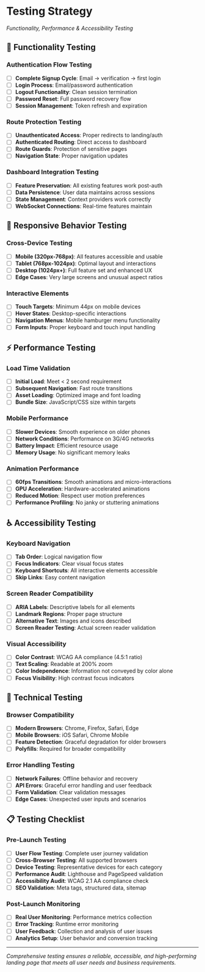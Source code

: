 
# Testing Strategy
*Functionality, Performance & Accessibility Testing*

## 🧪 Functionality Testing

### Authentication Flow Testing
- [ ] **Complete Signup Cycle**: Email → verification → first login
- [ ] **Login Process**: Email/password authentication
- [ ] **Logout Functionality**: Clean session termination
- [ ] **Password Reset**: Full password recovery flow
- [ ] **Session Management**: Token refresh and expiration

### Route Protection Testing
- [ ] **Unauthenticated Access**: Proper redirects to landing/auth
- [ ] **Authenticated Routing**: Direct access to dashboard
- [ ] **Route Guards**: Protection of sensitive pages
- [ ] **Navigation State**: Proper navigation updates

### Dashboard Integration Testing
- [ ] **Feature Preservation**: All existing features work post-auth
- [ ] **Data Persistence**: User data maintains across sessions
- [ ] **State Management**: Context providers work correctly
- [ ] **WebSocket Connections**: Real-time features maintain

## 📱 Responsive Behavior Testing

### Cross-Device Testing
- [ ] **Mobile (320px-768px)**: All features accessible and usable
- [ ] **Tablet (768px-1024px)**: Optimal layout and interactions
- [ ] **Desktop (1024px+)**: Full feature set and enhanced UX
- [ ] **Edge Cases**: Very large screens and unusual aspect ratios

### Interactive Elements
- [ ] **Touch Targets**: Minimum 44px on mobile devices
- [ ] **Hover States**: Desktop-specific interactions
- [ ] **Navigation Menus**: Mobile hamburger menu functionality
- [ ] **Form Inputs**: Proper keyboard and touch input handling

## ⚡ Performance Testing

### Load Time Validation
- [ ] **Initial Load**: Meet < 2 second requirement
- [ ] **Subsequent Navigation**: Fast route transitions
- [ ] **Asset Loading**: Optimized image and font loading
- [ ] **Bundle Size**: JavaScript/CSS size within targets

### Mobile Performance
- [ ] **Slower Devices**: Smooth experience on older phones
- [ ] **Network Conditions**: Performance on 3G/4G networks
- [ ] **Battery Impact**: Efficient resource usage
- [ ] **Memory Usage**: No significant memory leaks

### Animation Performance
- [ ] **60fps Transitions**: Smooth animations and micro-interactions
- [ ] **GPU Acceleration**: Hardware-accelerated animations
- [ ] **Reduced Motion**: Respect user motion preferences
- [ ] **Performance Profiling**: No janky or stuttering animations

## ♿ Accessibility Testing

### Keyboard Navigation
- [ ] **Tab Order**: Logical navigation flow
- [ ] **Focus Indicators**: Clear visual focus states
- [ ] **Keyboard Shortcuts**: All interactive elements accessible
- [ ] **Skip Links**: Easy content navigation

### Screen Reader Compatibility
- [ ] **ARIA Labels**: Descriptive labels for all elements
- [ ] **Landmark Regions**: Proper page structure
- [ ] **Alternative Text**: Images and icons described
- [ ] **Screen Reader Testing**: Actual screen reader validation

### Visual Accessibility
- [ ] **Color Contrast**: WCAG AA compliance (4.5:1 ratio)
- [ ] **Text Scaling**: Readable at 200% zoom
- [ ] **Color Independence**: Information not conveyed by color alone
- [ ] **Focus Visibility**: High contrast focus indicators

## 🔧 Technical Testing

### Browser Compatibility
- [ ] **Modern Browsers**: Chrome, Firefox, Safari, Edge
- [ ] **Mobile Browsers**: iOS Safari, Chrome Mobile
- [ ] **Feature Detection**: Graceful degradation for older browsers
- [ ] **Polyfills**: Required for broader compatibility

### Error Handling Testing
- [ ] **Network Failures**: Offline behavior and recovery
- [ ] **API Errors**: Graceful error handling and user feedback
- [ ] **Form Validation**: Clear validation messages
- [ ] **Edge Cases**: Unexpected user inputs and scenarios

## 📋 Testing Checklist

### Pre-Launch Testing
- [ ] **User Flow Testing**: Complete user journey validation
- [ ] **Cross-Browser Testing**: All supported browsers
- [ ] **Device Testing**: Representative devices for each category
- [ ] **Performance Audit**: Lighthouse and PageSpeed validation
- [ ] **Accessibility Audit**: WCAG 2.1 AA compliance check
- [ ] **SEO Validation**: Meta tags, structured data, sitemap

### Post-Launch Monitoring
- [ ] **Real User Monitoring**: Performance metrics collection
- [ ] **Error Tracking**: Runtime error monitoring
- [ ] **User Feedback**: Collection and analysis of user issues
- [ ] **Analytics Setup**: User behavior and conversion tracking

---

*Comprehensive testing ensures a reliable, accessible, and high-performing landing page that meets all user needs and business requirements.*
